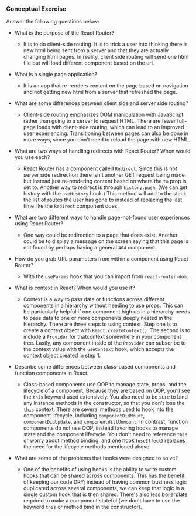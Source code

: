 ### Conceptual Exercise

Answer the following questions below:

- What is the purpose of the React Router?

  - It is to do client-side routing. It is to trick a user into thinking there is new html being sent from a server and that they are actually changing html pages. In reality, client side routing will send one html file but will load different component based on the url.

- What is a single page application?

  - It is an app that re-renders content on the page based on navigation and not getting new html from a server that refreshed the page.

- What are some differences between client side and server side routing?

  - Client-side routing emphasizes DOM manipulation with JavaScript rather than going to a server to request HTML. There are fewer full-page loads with client-side routing, which can lead to an improved user experiencing. Transitioning between pages can also be done in more ways, since you don't need to reload the page with new HTML.

- What are two ways of handling redirects with React Router? When would you use each?

  - React Router has a component called `Redirect`. Since this is not server side redirection there isn't another GET request being made but instead just re-rendering content based on where the `to` prop is set to. Another way to redirect is through `history.push`. (We can get history with the `useHistory` hook.) This method will add to the stack the list of routes the user has gone to instead of replacing the last time like the `Redirect` component does.

- What are two different ways to handle page-not-found user experiences using React Router?

  - One way could be redirection to a page that does exist. Another could be to display a message on the screen saying that this page is not found by perhaps having a general `404` component.

- How do you grab URL parameters from within a component using React Router?

  - With the `useParams` hook that you can import from `react-router-dom`.

- What is context in React? When would you use it?

  - Context is a way to pass data or functions across different components in a hierarchy without needing to use props. This can be particularly helpful if one component high up in a hierarchy needs to pass data to one or more components deeply nested in the hierarchy. There are three steps to using context. Step one is to create a context object with `React.createContext()`. The second is to include a `Provider` for thatcontext somewhere in your component tree. Lastly, any component inside of the `Provider` can subscribe to the context value with the `useContext` hook, which accepts the context object created in step 1.

- Describe some differences between class-based components and function components in React.

  - Class-based components use OOP to manage state, props, and the lifecycle of a component. Because they are based on OOP, you'll see the `this` keyword used extensively. You also need to be sure to bind any instance methods in the constructor, so that you don't lose the `this` context. There are several methods used to hook into the component lifecycle, including `componentDidMount`, `componentDidUpdate`, and `componentWillUnmount`. In contrast, function components do not use OOP, instead favoring hooks to manage state and the component lifecycle. You don't need to reference `this` or worry about method binding, and one hook (`useEffect`) replaces the need for the lifecycle methods mentioned above.

- What are some of the problems that hooks were designed to solve?

  - One of the benefits of using hooks is the ability to write custom hooks that can be shared across components. This has the benefit of keeping our code DRY; instead of having common business logic duplicated across several components, we can keep that logic in a single custom hook that is then shared. There's also less boilerplate required to make a component stateful (we don't have to use the keyword `this` or method bind in the constructor).
